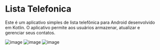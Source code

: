 
# Lista Telefonica

Este é um aplicativo simples de lista telefônica para Android desenvolvido em Kotlin. O aplicativo permite aos usuários armazenar, atualizar e gerenciar seus contatos.

![image](https://github.com/user-attachments/assets/901213f5-5089-4e3c-aa29-3c973d595bed)
![image](https://github.com/user-attachments/assets/8e08bb97-63ee-4b48-9814-40742ac54846)
![image](https://github.com/user-attachments/assets/e502fe03-b8dc-4b70-9277-eaf2ee5d2c35)
